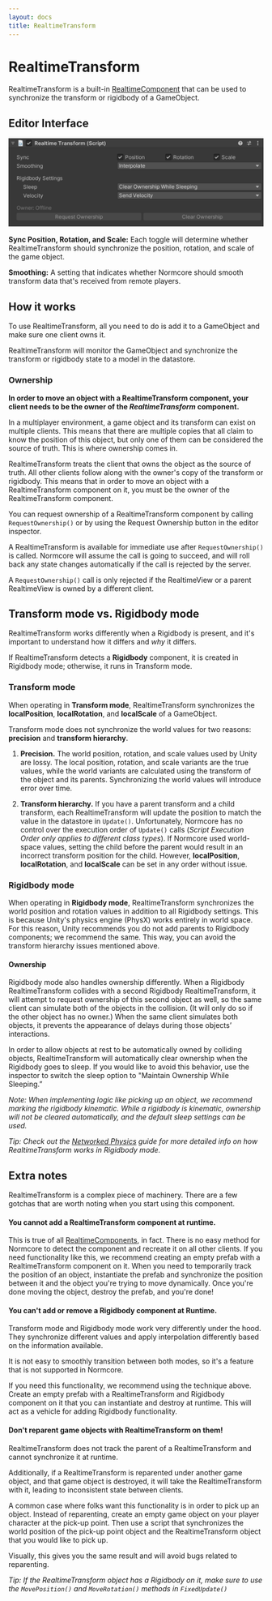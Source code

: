 ```yaml
---
layout: docs
title: RealtimeTransform
---
```

# RealtimeTransform

RealtimeTransform is a built-in [RealtimeComponent](./realtimecomponent) that can be used to synchronize the transform or rigidbody of a GameObject.

## Editor Interface
![](./assets/realtimetransform-rigidbody.png "The RealtimeTransform inspector in Unity.")

**Sync Position, Rotation, and Scale:** Each toggle will determine whether RealtimeTransform should synchronize the position, rotation, and scale of the game object.

**Smoothing:** A setting that indicates whether Normcore should smooth transform data that's received from remote players.

## How it works
To use RealtimeTransform, all you need to do is add it to a GameObject and make sure one client owns it.

RealtimeTransform will monitor the GameObject and synchronize the transform or rigidbody state to a model in the datastore.

### Ownership
**In order to move an object with a RealtimeTransform component, your client needs to be the owner of the *RealtimeTransform* component.**

In a multiplayer environment, a game object and its transform can exist on multiple clients. This means that there are multiple copies that all claim to know the position of this object, but only one of them can be considered the source of truth. This is where ownership comes in.

RealtimeTransform treats the client that owns the object as the source of truth. All other clients follow along with the owner's copy of the transform or rigidbody. This means that in order to move an object with a RealtimeTransform component on it, you must be the owner of the RealtimeTransform component.

You can request ownership of a RealtimeTransform component by calling `RequestOwnership()` or by using the Request Ownership button in the editor inspector.

A RealtimeTransform is available for immediate use after `RequestOwnership()` is called. Normcore will assume the call is going to succeed, and will roll back any state changes automatically if the call is rejected by the server.

A `RequestOwnership()` call is only rejected if the RealtimeView or a parent RealtimeView is owned by a different client.

## Transform mode vs. Rigidbody mode
RealtimeTransform works differently when a Rigidbody is present, and it's important to understand how it differs and *why* it differs.

If RealtimeTransform detects a **Rigidbody** component, it is created in Rigidbody mode; otherwise, it runs in Transform mode.

### Transform mode
When operating in **Transform mode**, RealtimeTransform synchronizes the **localPosition**, **localRotation**, and **localScale** of a GameObject. 

Transform mode does not synchronize the world values for two reasons: **precision** and **transform hierarchy**.

1. **Precision.** The world position, rotation, and scale values used by Unity are lossy. The local position, rotation, and scale variants are the true values, while the world variants are calculated using the transform of the object and its parents. Synchronizing the world values will introduce error over time.

2. **Transform hierarchy.** If you have a parent transform and a child transform, each RealtimeTransform will update the position to match the value in the datastore in `Update()`. Unfortunately, Normcore has no control over the execution order of `Update()` calls (*Script Execution Order only applies to different class types*). If Normcore used world-space values, setting the child before the parent would result in an incorrect transform position for the child. However, **localPosition**, **localRotation**, and **localScale** can be set in any order without issue.

### Rigidbody mode
When operating in **Rigidbody mode**, RealtimeTransform synchronizes the world position and rotation values in addition to all Rigidbody settings. This is because Unity's physics engine (PhysX) works entirely in world space. For this reason, Unity recommends you do not add parents to Rigidbody components; we recommend the same. This way, you can avoid the transform hierarchy issues mentioned above.

#### Ownership
Rigidbody mode also handles ownership differently. When a Rigidbody RealtimeTransform collides with a second Rigidbody RealtimeTransform, it will attempt to request ownership of this second object as well, so the same client can simulate both of the objects in the collision. (It will only do so if the other object has no owner.) When the same client simulates both objects, it prevents the appearance of delays during those objects’ interactions.

In order to allow objects at rest to be automatically owned by colliding objects, RealtimeTransform will automatically clear ownership when the Rigidbody goes to sleep. If you would like to avoid this behavior, use the inspector to switch the sleep option to "Maintain Ownership While Sleeping.”

*Note: When implementing logic like picking up an object, we recommend marking the rigidbody kinematic. While a rigidbody is kinematic, ownership will not be cleared automatically, and the default sleep settings can be used.*

*Tip: Check out the [Networked Physics](./networked-physics) guide for more detailed info on how RealtimeTransform works in Rigidbody mode.*

## Extra notes

RealtimeTransform is a complex piece of machinery. There are a few gotchas that are worth noting when you start using this component.

#### You cannot add a RealtimeTransform component at runtime.
This is true of all [RealtimeComponents](./realtimecomponent), in fact. There is no easy method for Normcore to detect the component and recreate it on all other clients. If you need functionality like this, we recommend creating an empty prefab with a RealtimeTransform component on it. When you need to temporarily track the position of an object, instantiate the prefab and synchronize the position between it and the object you're trying to move dynamically. Once you're done moving the object, destroy the prefab, and you're done!

#### You can't add or remove a Rigidbody component at Runtime.
Transform mode and Rigidbody mode work very differently under the hood. They synchronize different values and apply interpolation differently based on the information available.

It is not easy to smoothly transition between both modes, so it's a feature that is not supported in Normcore.

If you need this functionality, we recommend using the technique above. Create an empty prefab with a RealtimeTransform and Rigidbody component on it that you can instantiate and destroy at runtime. This will act as a vehicle for adding Rigidbody functionality.

#### Don't reparent game objects with RealtimeTransform on them!
RealtimeTransform does not track the parent of a RealtimeTransform and cannot synchronize it at runtime.

Additionally, if a RealtimeTransform is reparented under another game object, and that game object is destroyed, it will take the RealtimeTransform with it, leading to inconsistent state between clients.

A common case where folks want this functionality is in order to pick up an object. Instead of reparenting, create an empty game object on your player character at the pick-up point. Then use a script that synchronizes the world position of the pick-up point object and the RealtimeTransform object that you would like to pick up.

Visually, this gives you the same result and will avoid bugs related to reparenting.

*Tip: If the RealtimeTransform object has a Rigidbody on it, make sure to use the `MovePosition()` and `MoveRotation()` methods in `FixedUpdate()`*
